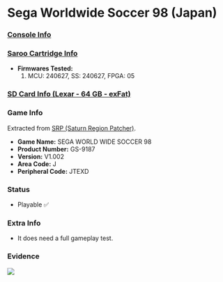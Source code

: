 # Sega Worldwide Soccer 98 (Japan)

### [Console Info](../../../../Info/Consoles/VA13/README.md)

### [Saroo Cartridge Info](../../../../Info/Cartridges/GuangzhouSanStarOnlineShop/1.6/README.md)

- <b>Firmwares Tested:</b>
  1. MCU: 240627, SS: 240627, FPGA: 05

### [SD Card Info (Lexar - 64 GB - exFat)](../../../../Info/SdCards/Lexar/64GB/exfat/README.md)

### Game Info

Extracted from [SRP (Saturn Region Patcher)](https://segaxtreme.net/resources/saturn-region-patcher.81/download).

- <b>Game Name:</b> SEGA WORLD WIDE SOCCER 98
- <b>Product Number:</b> GS-9187
- <b>Version:</b> V1.002
- <b>Area Code:</b> J
- <b>Peripheral Code:</b> JTEXD

### Status

- Playable :white_check_mark:

### Extra Info

- It does need a full gameplay test.

### Evidence

[![](https://img.youtube.com/vi/VG0OUpzIjuk/0.jpg)](https://www.youtube.com/watch?v=VG0OUpzIjuk)
